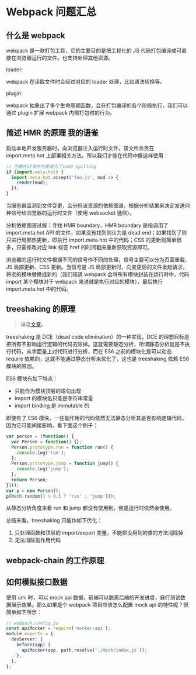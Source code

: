 # Webpack 问题汇总

## 什么是 webpack

webpack 是一款打包工具，它的主要目的是把工程化的 JS 代码打包编译成可直接在浏览器运行的文件。也支持处理其他资源。

loader:

webpack 在读取文件时会经过对应的 loader 处理，比如语法转换等。

plugin:

webpack 抽象出了多个生命周期函数，会在打包编译的各个阶段执行，我们可以通过 plugin 扩展 webpack 内部打包时的行为。

## 简述 HMR 的原理 <Badge>我的语雀</Badge>

启动本地开发服务器时，向浏览器注入运行时文件，该文件负责在 import.meta.hot 上部署相关方法，所以我们才能在代码中像这样使用：

```js
// 包裹在if条件判断是为了code spilting
if (import.meta.hot) {
  import.meta.hot.accept('foo.js', mod => {
    render(mod);
  });
}
```

当服务器监测到文件变更，会分析该资源的依赖图谱，根据分析结果来决定发送何种信号给浏览器的运行时文件（使用 websocket 通信）。

分析依赖图谱过程：寻找 HMR boundary，HMR boundary 是指调用了 import.meta.hot API 的文件，如果没有找到则认为是 dead end；如果找到了则只进行局部热更新，即执行 import.meta.hot 中的代码；CSS 的更新则简单很多，只需修改对应 link 标签 href 的时间戳来重新获取资源即可。

浏览器的运行时文件根据不同的信号作不同的处理，信号主要可以分为页面重载、JS 局部更新、CSS 更新。当信号是 JS 局部更新时，向变更后的文件发起请求，将老的模块替换成新的（我们知道 webpack 会将所有模块封装在运行时中，代码 import 某个模块对于 webpack 来说就是执行对应的模块），最后执行 import.meta.hot 中的代码。

## treeshaking 的原理

> 详见[文章](https://www.cnblogs.com/sexintercourse/p/11901425.html)。

treeshaking 是 DCE（dead code elimination）的一种实现，DCE 的理想目标是把所有不影响运行逻辑的代码去除掉。这就需要静态分析，所谓静态分析就是不执行代码，从字面量上对代码进行分析，而在 ES6 之前的模块化是可以动态 require 依赖的，这就不能通过静态分析来优化了，这也是 treeshaking 依赖 ES6 模块的原因。

ES6 模块有如下特点：

- 只能作为模块顶层的语句出现
- import 的模块名只能是字符串常量
- import binding 是 immutable 的

即使有了 ES6 模块，一些副作用的代码依然无法静态分析其是否影响逻辑代码，因为它可能间接影响，看下面这个例子：

```js
var person = (function() {
  var Person = function() {};
  Person.prototype.run = function run() {
    console.log('run');
  };
  Person.prototype.jump = function jump() {
    console.log('jump');
  };
  return Person;
})();
var p = new Person();
p[Math.random() > 0.5 ? 'run' : 'jump']();
```

从静态分析角度来看 run 和 jump 都没有使用到，但是运行时依然会使用。

总结来看，treeshaking 只能作如下优化：

1. 只处理函数和顶层的 import/export 变量，不能把没用到的类的方法消除掉
2. 无法消除副作用代码

## webpack-chain 的工作原理

## 如何模拟接口数据

使用 umi 时，可以 mock api 数据，前端可以脱离后端的开发进度，自行测试数据展示效果。那么如果是个 webpack 项目应该怎么配置 mock api 的特性呢？很简单如下所示：

```ts
// webpack.config.js
const apiMocker = require('mocker-api');
module.exports = {
  devServer: {
    before(app) {
      apiMocker(app, path.resolve('./mock/index.js'));
    },
  },
};
```

